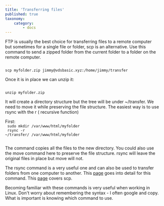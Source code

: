 ```yaml
---
title: 'Transferring files'
published: true
taxonomy:
    category:
        - docs
---
```


<p>FTP is usually the best choice for transferring files to a remote computer but sometimes for a single file or folder, scp is an alternative. Use this command to send a zipped folder from the current folder to a folder on the remote computer.</p>
<code>
scp myfolder.zip jimmy@vdsbasic.xyz:/home/jimmy/transfer
</code>
<p>Once it is in place we can unzip it:</p>
<code>
unzip myfolder.zip
</code>
<p>It will create a directory structure but the tree will be under ~/transfer. We need to move it while preserving the file structure. The easiest way is to use rsync with the r ( recursive function)</p>

First:<br>
<code>
sudo mkdir /var/www/html/myfolder <br>
rsync -r ~/transfer/ /var/www/html/myfolder <br>
</code>
<p>The command copies all the files to the new directory. You could also use the move command here to preserve the file structure. rsync will leave the original files in place but move will not.</p>

<p>
The rsync command is a very useful one and can also be used to transfer folders from one computer to another. This  <a href="https://www.digitalocean.com/community/tutorials/how-to-use-rsync-to-sync-local-and-remote-directories-on-a-vps">page</a> goes into detail for this command.  This <a href="https://linuxize.com/post/how-to-use-scp-command-to-securely-transfer-files/">page</a> covers scp.</p>
<p>
Becoming familiar with these commands is very useful when working in Linux. Don't worry about remembering the syntax - I often google and copy. What is important is knowing which command to use.</

